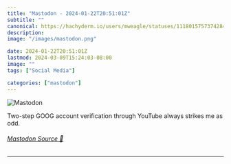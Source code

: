 ```yaml
---
title: "Mastodon - 2024-01-22T20:51:01Z"
subtitle: ""
canonical: https://hachyderm.io/users/mweagle/statuses/111801575737428499
description:
image: "/images/mastodon.png"

date: 2024-01-22T20:51:01Z
lastmod: 2024-03-09T15:24:03-08:00
image: ""
tags: ["Social Media"]

categories: ["mastodon"]
---
```

![Mastodon](/images/mastodon.png)

<p>Two-step GOOG account verification through YouTube always strikes me as odd.</p>


###### [Mastodon Source 🐘](https://hachyderm.io/@mweagle/111801575737428499)

___
